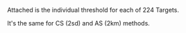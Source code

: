 Attached is the individual threshold for each of 224 Targets. 

It's the same for CS (2sd) and AS (2km) methods.

